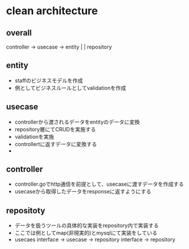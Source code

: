 # clean architecture

## overall
controller -> usecase -> entity
    |          |
     repository

## entity
- staffのビジネスモデルを作成
- 例としてビジネスルールとしてvalidationを作成

## usecase
- controllerから渡されるデータをentityのデータに変換
- repository層にてCRUDを実施する
- validationを実施
- controllertに返すデータに変換する
-
## controller
- controller.goでhttp通信を前提として、usecaseに渡すデータを作成する
- usecaseから取得したデータをresponseに返すようにする

## repositoty
- データを扱うツールの具体的な実装をrepository内で実装する
- ここでは例としてmap(非現実的)とmysqlにて実装をしている
- usecaes interface -> usecase -> repository interface -> repository
